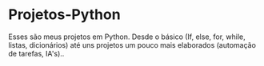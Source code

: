 # Projetos-Python
Esses são meus projetos em Python. Desde o básico (If, else, for, while, listas, dicionários) até uns projetos um pouco mais elaborados (automação de tarefas, IA's)..
